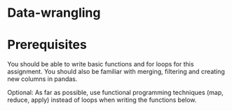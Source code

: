 # Data-wrangling
# Prerequisites
You should be able to write basic functions and for loops for this assignment. You should also be familiar with merging, filtering and creating new columns in pandas.

Optional: As far as possible, use functional programming techniques (map, reduce, apply) instead of loops when writing the functions below.
